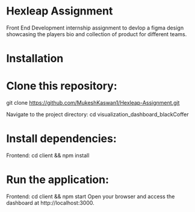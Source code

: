 # Hexleap Assignment
Front End Development internship assignment to devlop a figma design showcasing the players bio and collection of product for different teams.

# Installation

# Clone this repository: 
  git clone https://github.com/MukeshKaswan1/Hexleap-Assignment.git

Navigate to the project directory: cd visualization_dashboard_blackCoffer
# Install dependencies:

Frontend: cd client && npm install

# Run the application:

Frontend: cd client && npm start
Open your browser and access the dashboard at http://localhost:3000.
